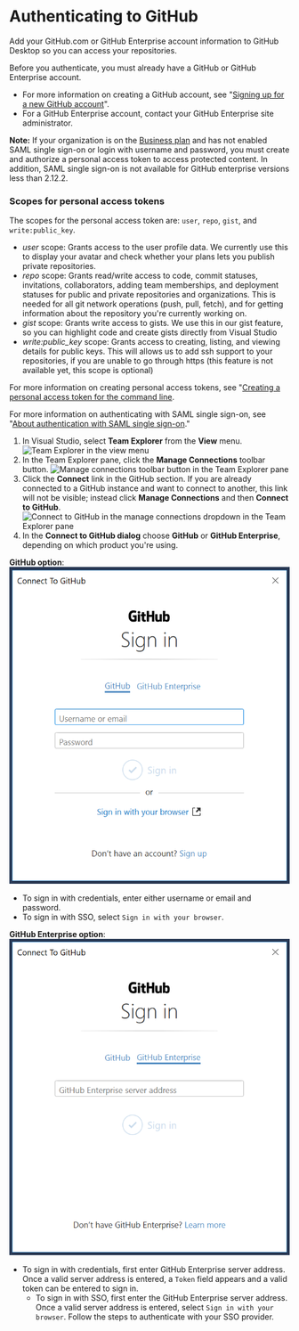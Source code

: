 # Authenticating to GitHub

Add your GitHub.com or GitHub Enterprise account information to GitHub Desktop so you can access your repositories.

Before you authenticate, you must already have a GitHub or GitHub Enterprise account.

- For more information on creating a GitHub account, see "[Signing up for a new GitHub account](https://help.github.com/articles/signing-up-for-a-new-github-account/)".
- For a GitHub Enterprise account, contact your GitHub Enterprise site administrator.

**Note:** If your organization is on the [Business plan](https://help.github.com/articles/organization-billing-plans) and has not enabled SAML single sign-on or login with username and password, you must create and authorize a personal access token to access protected content. In addition, SAML single sign-on is not available for GitHub enterprise versions less than 2.12.2.

### Scopes for personal access tokens

The scopes for the personal access token are: `user`, `repo`, `gist`, and `write:public_key`. 
- *user* scope: Grants access to the user profile data. We currently use this to display your avatar and check whether your plans lets you publish private repositories.
- *repo* scope: Grants read/write access to code, commit statuses, invitations, collaborators, adding team memberships, and deployment statuses for public and private repositories and organizations. This is needed for all git network operations (push, pull, fetch), and for getting information about the repository you're currently working on.
- *gist* scope: Grants write access to gists. We use this in our gist feature, so you can highlight code and create gists directly from Visual Studio
- *write:public_key* scope: Grants access to creating, listing, and viewing details for public keys. This will allows us to add ssh support to your repositories, if you are unable to go through https (this feature is not available yet, this scope is optional)

For more information on creating personal access tokens, see "[Creating a personal access token for the command line](https://help.github.com/articles/creating-a-personal-access-token-for-the-command-line). 

For more information on authenticating with SAML single sign-on, see "[About authentication with SAML single sign-on](https://help.github.com/articles/about-authentication-with-saml-single-sign-on)."

1. In Visual Studio, select **Team Explorer** from the **View** menu.
![Team Explorer in the view menu](images/view_team_explorer.png)
2. In the Team Explorer pane, click the **Manage Connections** toolbar button.
![Manage connections toolbar button in the Team Explorer pane](images/manage_connections.png)
3. Click the **Connect** link in the GitHub section. If you are already connected to a GitHub instance and want to connect to another, this link will not be visible; instead click **Manage Connections** and then **Connect to GitHub**.
![Connect to GitHub in the manage connections dropdown in the Team Explorer pane](images/connect_to_github.png)
4. In the **Connect to GitHub dialog** choose **GitHub** or **GitHub Enterprise**, depending on which product you're using.

**GitHub option**:  
![Connect to GitHub dialog view](images/connect-to-github-dialog.png)
- To sign in with credentials, enter either username or email and password.
- To sign in with SSO, select `Sign in with your browser`.

**GitHub Enterprise option**:  
![Connect to GitHub Enterprise dialog view](images/connect-to-github-enterprise-dialog.png)
- To sign in with credentials, first enter GitHub Enterprise server address. Once a valid server address is entered, a `Token` field appears and a valid token can be entered to sign in.
  - To sign in with SSO, first enter the GitHub Enterprise server address. Once a valid server address is entered, select `Sign in with your browser`. Follow the steps to authenticate with your SSO provider.
